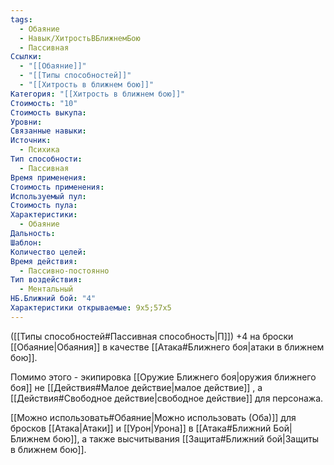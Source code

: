 ```yaml
---
tags:
  - Обаяние
  - Навык/ХитростьВБлижнемБою
  - Пассивная
Ссылки:
  - "[[Обаяние]]"
  - "[[Типы способностей]]"
  - "[[Хитрость в ближнем бою]]"
Категория: "[[Хитрость в ближнем бою]]"
Стоимость: "10"
Стоимость выкупа: 
Уровни: 
Связанные навыки: 
Источник:
  - Психика
Тип способности:
  - Пассивная
Время применения: 
Стоимость применения: 
Используемый пул: 
Стоимость пула: 
Характеристики:
  - Обаяние
Дальность: 
Шаблон: 
Количество целей: 
Время действия:
  - Пассивно-постоянно
Тип воздействия:
  - Ментальный
НБ.Ближний бой: "4"
Характеристики открываемые: 9x5;57x5
---
```

([[Типы способностей#Пассивная способность|П]]) +4 на броски [[Обаяние|Обаяния]] в качестве [[Атака#Ближнего боя|атаки в ближнем бою]]. 

Помимо этого - экипировка [[Оружие Ближнего боя|оружия ближнего боя]] не [[Действия#Малое действие|малое действие]] , а [[Действия#Свободное действие|свободное действие]] для персонажа.

[[Можно использовать#Обаяние|Можно использовать (Оба)]] для бросков [[Атака|Атаки]] и [[Урон|Урона]] в [[Атака#Ближний Бой|Ближнем бою]], а также высчитывания [[Защита#Ближний бой|Защиты в ближнем бою]].